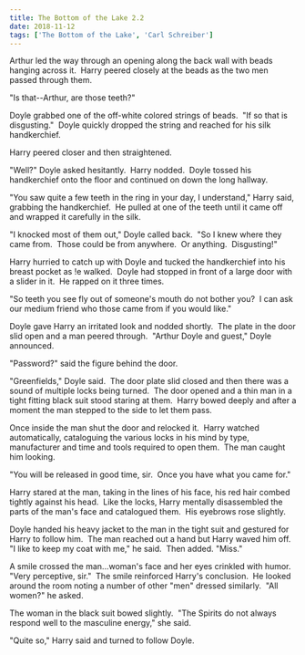 ```yaml
---
title: The Bottom of the Lake 2.2
date: 2018-11-12
tags: ['The Bottom of the Lake', 'Carl Schreiber']
---
```


Arthur led the way through an opening along the back wall with beads hanging across it.  Harry peered closely at the beads as the two men passed through them.

"Is that--Arthur, are those teeth?"

Doyle grabbed one of the off-white colored strings of beads.  "If so that is disgusting."  Doyle quickly dropped the string and reached for his silk handkerchief.

Harry peered closer and then straightened.

"Well?" Doyle asked hesitantly.  Harry nodded.  Doyle tossed his handkerchief onto the floor and continued on down the long hallway.

"You saw quite a few teeth in the ring in your day, I understand," Harry said, grabbing the handkerchief.  He pulled at one of the teeth until it came off and wrapped it carefully in the silk.

"I knocked most of them out," Doyle called back.  "So I knew where they came from.  Those could be from anywhere.  Or anything.  Disgusting!"

Harry hurried to catch up with Doyle and tucked the handkerchief into his breast pocket as !e walked.  Doyle had stopped in front of a large door with a slider in it.  He rapped on it three times.

"So teeth you see fly out of someone's mouth do not bother you?  I can ask our medium friend who those came from if you would like."

Doyle gave Harry an irritated look and nodded shortly.  The plate in the door slid open and a man peered through.  "Arthur Doyle and guest," Doyle announced.

"Password?" said the figure behind the door.

"Greenfields," Doyle said.  The door plate slid closed and then there was a sound of multiple locks being turned.  The door opened and a thin man in a tight fitting black suit stood staring at them.  Harry bowed deeply and after a moment the man stepped to the side to let them pass.

Once inside the man shut the door and relocked it.  Harry watched automatically, cataloguing the various locks in his mind by type, manufacturer and time and tools required to open them.  The man caught him looking.

"You will be released in good time, sir.  Once you have what you came for."

Harry stared at the man, taking in the lines of his face, his red hair combed tightly against his head.  Like the locks, Harry mentally disassembled the parts of the man's face and catalogued them.  His eyebrows rose slightly.

Doyle handed his heavy jacket to the man in the tight suit and gestured for Harry to follow him.  The man reached out a hand but Harry waved him off.  "I like to keep my coat with me," he said.  Then added. "Miss."

A smile crossed the man...woman's face and her eyes crinkled with humor.  "Very perceptive, sir."  The smile reinforced Harry's conclusion.  He looked around the room noting a number of other "men" dressed similarly.  "All women?" he asked.

The woman in the black suit bowed slightly.  "The Spirits do not always respond well to the masculine energy," she said.

"Quite so," Harry said and turned to follow Doyle.
